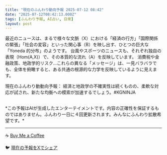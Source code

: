 ```yaml
---
title: "現在のふんわり動向予報 2025-07-12 08:42"
date: "2025-07-12T08:42:13.000Z"
tags: [ふんわり予報, AI占い, 日常]
layout: post
---
```


最近のニュースは、まるで様々な文脈（X）における「経済の行方」「国際関係の緊張」「社会の変容」といった関心事（B）を映し出す、ひとつの巨大な「Yoneda 的分布」のようです。  台風やスポーツのニュースも、それぞれ独自の表現（Hom(A,X)）で、その本質的な流れ（A）を反映しています。 消費税や金融政策、地政学的リスク…これらの異なる「メッセージ」は、一見バラバラでも、全体を俯瞰すると、ある共通の根源的な力学を反映しているように見えます。

現在のふんわり動動向予報：
経済と地政学の不確実性は続くものの、柔軟な対応が試され、新たな均衡への模索が加速するでしょう。#KGNINJA

<br>
*この予報はAIが生成したエンターテイメントです。内容の正確性を保証するものではありません。ふんわり一日に４回更新されます。みんなにふんわり拡散希望です。*

---
☕️ [Buy Me a Coffee](https://www.buymeacoffee.com/kgninja)

🐦 [現在の予報をXでシェア](https://twitter.com/intent/tweet?text=%E7%8F%BE%E5%9C%A8%E3%81%AE%E3%81%B5%E3%82%93%E3%82%8F%E3%82%8A%E4%BA%88%E5%A0%B1%3A%20%E3%80%8C%E6%9C%80%E8%BF%91%E3%81%AE%E3%83%8B%E3%83%A5%E3%83%BC%E3%82%B9%E3%81%AF%E3%80%81%E3%81%BE%E3%82%8B%E3%81%A7%E6%A7%98%E3%80%85%E3%81%AA%E6%96%87%E8%84%88%EF%BC%88X%EF%BC%89%E3%81%AB%E3%81%8A%E3%81%91%E3%82%8B%E3%80%8C%E7%B5%8C%E6%B8%88%E3%81%AE%E8%A1%8C%E6%96%B9%E3%80%8D%E3%80%8C%E5%9B%BD%E9%9A%9B%E9%96%A2%E4%BF%82%E3%81%AE%E7%B7%8A%E5%BC%B5%E3%80%8D%E3%80%8C%E7%A4%BE%E4%BC%9A%E3%81%AE%E5%A4%89%E5%AE%B9%E3%80%8D%E3%81%A8%E3%81%84%E3%81%A3%E3%81%9F%E9%96%A2%E5%BF%83%E4%BA%8B%EF%BC%88B%EF%BC%89%E3%82%92%E6%98%A0%E3%81%97%E5%87%BA%E3%81%99%E3%80%81%E3%81%B2%E3%81%A8%E3%81%A4%E3%81%AE%E5%B7%A8%E5%A4%A7%E3%81%AA%E3%80%8CYoneda%20%E7%9A%84%E5%88%86%E5%B8%83%E3%80%8D%E3%81%AE%E3%82%88%E3%81%86%E3%81%A7%E3%81%99%E3%80%82%E3%80%8D%23KGNINJA%20%E7%B6%9A%E3%81%8D%E3%81%AF%E3%83%96%E3%83%AD%E3%82%B0%E3%81%A7%EF%BC%81%F0%9F%91%87&url=https%3A%2F%2Fkg-ninja.github.io%2FFunwariyoso%2F)
